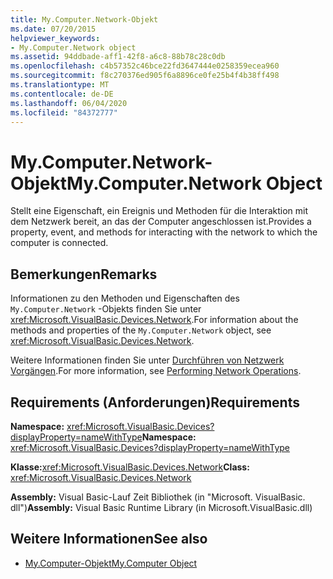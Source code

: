 ```yaml
---
title: My.Computer.Network-Objekt
ms.date: 07/20/2015
helpviewer_keywords:
- My.Computer.Network object
ms.assetid: 94ddbade-aff1-42f8-a6c8-88b78c28c0db
ms.openlocfilehash: c4b57352c46bce22fd3647444e0258359ecea960
ms.sourcegitcommit: f8c270376ed905f6a8896ce0fe25b4f4b38ff498
ms.translationtype: MT
ms.contentlocale: de-DE
ms.lasthandoff: 06/04/2020
ms.locfileid: "84372777"
---
```

# <a name="mycomputernetwork-object"></a><span data-ttu-id="1dc3c-102">My.Computer.Network-Objekt</span><span class="sxs-lookup"><span data-stu-id="1dc3c-102">My.Computer.Network Object</span></span>
<span data-ttu-id="1dc3c-103">Stellt eine Eigenschaft, ein Ereignis und Methoden für die Interaktion mit dem Netzwerk bereit, an das der Computer angeschlossen ist.</span><span class="sxs-lookup"><span data-stu-id="1dc3c-103">Provides a property, event, and methods for interacting with the network to which the computer is connected.</span></span>  
  
## <a name="remarks"></a><span data-ttu-id="1dc3c-104">Bemerkungen</span><span class="sxs-lookup"><span data-stu-id="1dc3c-104">Remarks</span></span>  
 <span data-ttu-id="1dc3c-105">Informationen zu den Methoden und Eigenschaften des `My.Computer.Network` -Objekts finden Sie unter <xref:Microsoft.VisualBasic.Devices.Network>.</span><span class="sxs-lookup"><span data-stu-id="1dc3c-105">For information about the methods and properties of the `My.Computer.Network` object, see <xref:Microsoft.VisualBasic.Devices.Network>.</span></span>  
  
 <span data-ttu-id="1dc3c-106">Weitere Informationen finden Sie unter [Durchführen von Netzwerk Vorgängen](../../developing-apps/programming/computer-resources/performing-network-operations.md).</span><span class="sxs-lookup"><span data-stu-id="1dc3c-106">For more information, see [Performing Network Operations](../../developing-apps/programming/computer-resources/performing-network-operations.md).</span></span>  
  
## <a name="requirements"></a><span data-ttu-id="1dc3c-107">Requirements (Anforderungen)</span><span class="sxs-lookup"><span data-stu-id="1dc3c-107">Requirements</span></span>  
 <span data-ttu-id="1dc3c-108">**Namespace:** <xref:Microsoft.VisualBasic.Devices?displayProperty=nameWithType></span><span class="sxs-lookup"><span data-stu-id="1dc3c-108">**Namespace:** <xref:Microsoft.VisualBasic.Devices?displayProperty=nameWithType></span></span>  
  
 <span data-ttu-id="1dc3c-109">**Klasse:**<xref:Microsoft.VisualBasic.Devices.Network></span><span class="sxs-lookup"><span data-stu-id="1dc3c-109">**Class:** <xref:Microsoft.VisualBasic.Devices.Network></span></span>  
  
 <span data-ttu-id="1dc3c-110">**Assembly:** Visual Basic-Lauf Zeit Bibliothek (in "Microsoft. VisualBasic. dll")</span><span class="sxs-lookup"><span data-stu-id="1dc3c-110">**Assembly:** Visual Basic Runtime Library (in Microsoft.VisualBasic.dll)</span></span>  
  
## <a name="see-also"></a><span data-ttu-id="1dc3c-111">Weitere Informationen</span><span class="sxs-lookup"><span data-stu-id="1dc3c-111">See also</span></span>

- [<span data-ttu-id="1dc3c-112">My.Computer-Objekt</span><span class="sxs-lookup"><span data-stu-id="1dc3c-112">My.Computer Object</span></span>](my-computer-object.md)
